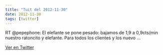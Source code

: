```yaml
---
title: "Tuit del 2012-11-30"
date: 2012-11-30
tags: [twitter]
---
```


RT @pepephone: El elefante se pone pesado: bajamos de 1,9 a 0,9cts/min nuestro ratoncito y elefante. Para todos los clientes y los nuevo ...



[Ver en Twitter](https://twitter.com/i/web/status/274579224088686592)
